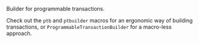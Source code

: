 <!-- cargo-rdme start -->

Builder for programmable transactions.

Check out the `ptb` and `ptbuilder` macros for an ergonomic
way of building transactions, or
`ProgrammableTransactionBuilder` for a macro-less
approach.

<!-- cargo-rdme end -->
